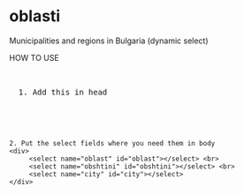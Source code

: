 # oblasti
Municipalities and regions in Bulgaria (dynamic select)

HOW TO USE

<pre>


  1. Add this in head
  <script src="http://ajax.googleapis.com/ajax/libs/jquery/1/jquery.min.js"></script>
  <script src="oblasti.js"></script>


	2. Put the select fields where you need them in body
	<div>
         <select name="oblast" id="oblast"></select> <br>
         <select name="obshtini" id="obshtini"></select> <br>
         <select name="city" id="city"></select>
	</div>

</pre>
